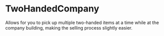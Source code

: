 # TwoHandedCompany

Allows for you to pick up multiple two-handed items at a time while at the company building, making the selling process slightly easier.
